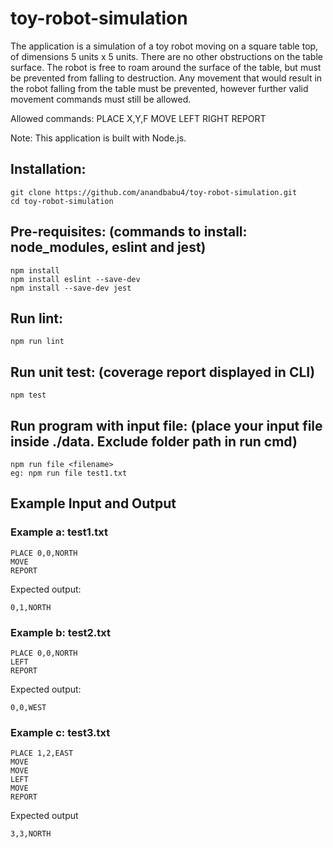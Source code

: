 # toy-robot-simulation
The application is a simulation of a toy robot moving on a square table top, of dimensions 5
units x 5 units. There are no other obstructions on the table surface. The robot is free to
roam around the surface of the table, but must be prevented from falling to destruction.
Any movement that would result in the robot falling from the table must be prevented,
however further valid movement commands must still be allowed.

Allowed commands:
PLACE X,Y,F
MOVE
LEFT
RIGHT
REPORT

Note: This application is built with Node.js.

Installation:
-----------
    git clone https://github.com/anandbabu4/toy-robot-simulation.git
    cd toy-robot-simulation

Pre-requisites: (commands to install: node_modules, eslint and jest)
-----------
    npm install
    npm install eslint --save-dev
    npm install --save-dev jest

Run lint:
-----------
    npm run lint

Run unit test: (coverage report displayed in CLI)
-----------
    npm test

Run program with input file: (place your input file inside ./data. Exclude folder path in run cmd)
-----------
    npm run file <filename>
    eg: npm run file test1.txt

Example Input and Output
------------------------

### Example a: test1.txt

    PLACE 0,0,NORTH
    MOVE
    REPORT

Expected output:

    0,1,NORTH

### Example b: test2.txt

    PLACE 0,0,NORTH
    LEFT
    REPORT

Expected output:

    0,0,WEST

### Example c: test3.txt

    PLACE 1,2,EAST
    MOVE
    MOVE
    LEFT
    MOVE
    REPORT

Expected output

    3,3,NORTH